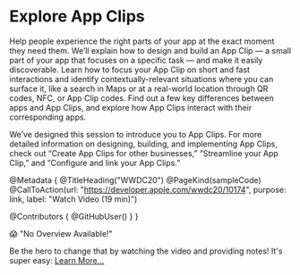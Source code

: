 # Explore App Clips

Help people experience the right parts of your app at the exact moment they need them. We’ll explain how to design and build an App Clip — a small part of your app that focuses on a specific task — and make it easily discoverable. Learn how to focus your App Clip on short and fast interactions and identify contextually-relevant situations where you can surface it, like a search in Maps or at a real-world location through QR codes, NFC, or App Clip codes. Find out a few key differences between apps and App Clips, and explore how App Clips interact with their corresponding apps.

We’ve designed this session to introduce you to App Clips. For more detailed information on designing, building, and implementing App Clips, check out “Create App Clips for other businesses,” “Streamline your App Clip,” and “Configure and link your App Clips.”

@Metadata {
   @TitleHeading("WWDC20")
   @PageKind(sampleCode)
   @CallToAction(url: "https://developer.apple.com/wwdc20/10174", purpose: link, label: "Watch Video (19 min)")

   @Contributors {
      @GitHubUser(<replace this with your GitHub handle>)
   }
}

😱 "No Overview Available!"

Be the hero to change that by watching the video and providing notes! It's super easy:
 [Learn More…](https://wwdcnotes.github.io/WWDCNotes/documentation/wwdcnotes/contributing)
